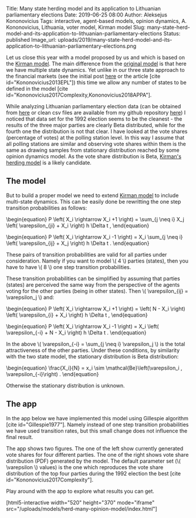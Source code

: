 Title: Many state herding model and its application to Lithuanian parliamentary elections
Date: 2019-06-25 08:00
Author: Aleksejus Kononovicius
Tags: interactive, agent-based models, opinion dynamics, A. Kononovicius, Lithuania, voter model, Kirman model
Slug: many-state-herd-model-and-its-application-to-lithuanian-parliamentary-elections
Status: published
Image_url: uploads/2019/many-state-herd-model-and-its-application-to-lithuanian-parliamentary-elections.png

Let us close this year with a model proposed by us and which is based on the
[Kirman model](/tag/kirman-model/). The main difference from the
[original model]({filename}/articles/2010/kirman-ants.md) is that here we have
multiple state dynamics. Yet unlike in our three state approach to the financial
markets (see the initial post [here]({filename}/articles/2011/three-group-kirman-agent-based-model-for-financial-markets.md)
or the article [cite id="Kononovicius2013EPL"])
this time we allow any number of states to be defined in the model
[cite id="Kononovicius2017Complexity,Kononovicius2018APPA"].<!--more-->

While analyzing Lithuanian parliamentary election data (can be obtained from
[here](https://www.rinkejopuslapis.lt/ataskaitu-formavimas) or clean csv files
are available from my github repository
[here](https://github.com/akononovicius/lithuanian-parliamentary-election-data))
I noticed that data set for the 1992 election seems to be the cleanest - the
results of the three major parties are clearly Beta distributed, while for the
fourth one the distribution is not that clear. I have looked at the vote shares
(percentage of votes) at the polling station level. In this way I assume that
all polling stations are similar and observing vote shares within them is the
same as drawing samples from stationary distribution reached by some opinion
dynamics model. As the vote share distribution is Beta,
[Kirman's herding model]({filename}/articles/2010/kirman-ants.md) is a likely
candidate.

## The model

But to build a proper model we need to extend [Kirman model]({filename}/articles/2010/kirman-ants.md) 
to include multi-state dynamics. This can be easily done be rewritting the one
step transition probabilities as follows:

\begin{equation}
P \left( X\_i \rightarrow X\_i +1 \right) = \sum\_{j \neq i} X\_j \left( \varepsilon\_{ji} + X\_i \right) h \Delta t ,
\end{equation}

\begin{equation}
P \left( X\_i \rightarrow X\_i -1 \right) = X\_i \sum\_{j \neq i} \left( \varepsilon\_{ij} + X\_j \right) h \Delta t .
\end{equation}

These pairs of transition probabilities are valid for all parties under consideration.
Namely if you want to model \\\( 4 \\\) parties (states), then you have to have
\\\( 8 \\\) one step transition probabilities.

These transition probabilities can be simplified by assuming that parties (states)
are perceived the same way from the perspective of the agents voting for the
other parties (being in other states). Then \\\( \varepsilon\_{ij} = \varepsilon\_j \\\)
and:

\begin{equation}
P \left( X\_i \rightarrow X\_i +1 \right) = \left( N - X\_i \right) \left( \varepsilon\_{i} + X\_i \right) h \Delta t ,
\end{equation}

\begin{equation}
P \left( X\_i \rightarrow X\_i -1 \right) = X\_i \left( \varepsilon\_{-i} + N - X\_i \right) h \Delta t .
\end{equation}

In the above \\\( \varepsilon\_{-i} = \sum\_{j \neq i} \varepsilon\_j \\\) is the
total attractiveness of the other parties. Under these conditions, by similarity
with the two state model, the stationary distribution is Beta distribution:

\begin{equation}
\frac{X\_i}{N} = x\_i \sim \mathcal{Be}\left(\varepsilon\_i , \varepsilon\_{-i}\right) .
\end{equation}

Otherwise the stationary distribution is unknown.

## The app

In the app below we have implemented this model using Gillespie algorithm
[cite id="Gillespie1977"]. Namely instead of one step transition probabilities
we have used transition rates, but this small change does not influence the
final result.

The app shows two figures. The one of the left show currently generated vote
shares for four different parties. The one of the right shows vote share
distribution (PDF) generated by the model. The default parameter set
(\\\( \varepsilon \\\) values) is the one which reproduces the vote share
distribution of the top four parties during the 1992 election the best [cite id="Kononovicius2017Complexity"].

Play around with the app to explore what results you can get.

[html5-interactive width="520" height="370" mode="iframe"
src="/uploads/models/herd-many-opinion-model/index.html"]

